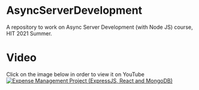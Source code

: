 # AsyncServerDevelopment
A repository to work on Async Server Development (with Node JS) course, HIT 2021 Summer.

# Video
Click on the image below in order to view it on YouTube  
[![Expense Management Project (ExpressJS, React and MongoDB)](https://img.youtube.com/vi/7pn2J7KNdqw/0.jpg)](https://www.youtube.com/watch?v=7pn2J7KNdqw "Expense Management Project (ExpressJS, React and MongoDB)")
